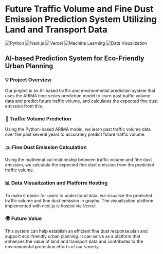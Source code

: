 # Future Traffic Volume and Fine Dust Emission Prediction System Utilizing Land and Transport Data

![Python](https://img.shields.io/badge/Python-3776AB?style=for-the-badge&logo=python&logoColor=white)
![Next.js](https://img.shields.io/badge/Next.js-000000?style=for-the-badge&logo=next.js&logoColor=white)
![Vercel](https://img.shields.io/badge/Vercel-000000?style=for-the-badge&logo=vercel&logoColor=white)
![Machine Learning](https://img.shields.io/badge/-Machine%20Learning-563D7C?style=for-the-badge)
![Data Visualization](https://img.shields.io/badge/-Data%20Visualization-FF6F00?style=for-the-badge)

## **AI-based Prediction System for Eco-Friendly Urban Planning**

### 💡 Project Overview
Our project is an AI-based traffic and environmental prediction system that uses the ARIMA time series prediction model to learn past traffic volume data and predict future traffic volume, and calculates the expected fine dust emission from this.

### 🚗 Traffic Volume Prediction
Using the Python-based ARIMA model, we learn past traffic volume data over the past several years to accurately predict future traffic volume.

### 🌫️ Fine Dust Emission Calculation
Using the mathematical relationship between traffic volume and fine dust emission, we calculate the expected fine dust emission from the predicted traffic volume.

### 📊 Data Visualization and Platform Hosting
To make it easier for users to understand data, we visualize the predicted traffic volume and fine dust emission in graphs. The visualization platform implemented with next.js is hosted via Vercel.

### 🌍 Future Value
This system can help establish an efficient fine dust response plan and support eco-friendly urban planning. It can serve as a platform that enhances the value of land and transport data and contributes to the environmental protection efforts of our society.
